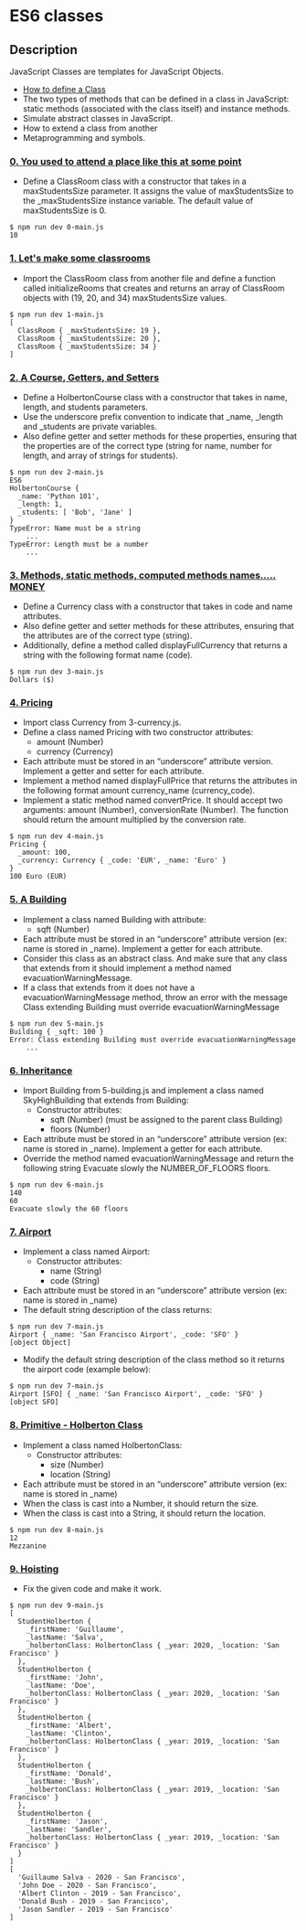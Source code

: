 # ES6 classes

## Description

JavaScript Classes are templates for JavaScript Objects.
* [How to define a Class](https://www.w3schools.com/js/js_class_intro.asp)
* The two types of methods that can be defined in a class in JavaScript: static methods (associated with the class itself) and instance methods.
* Simulate abstract classes in JavaScript.
* How to extend a class from another
* Metaprogramming and symbols.

### [0. You used to attend a place like this at some point](./0-classroom.js)
* Define a ClassRoom class with a constructor that takes in a maxStudentsSize parameter. It assigns the value of maxStudentsSize to the _maxStudentsSize instance variable. The default value of maxStudentsSize is 0.

```
$ npm run dev 0-main.js
10
```

### [1. Let's make some classrooms](./1-make_classrooms.js)
* Import the ClassRoom class from another file and define a function called initializeRooms that creates and returns an array of ClassRoom objects with (19, 20, and 34) maxStudentsSize values.

```
$ npm run dev 1-main.js
[
  ClassRoom { _maxStudentsSize: 19 },
  ClassRoom { _maxStudentsSize: 20 },
  ClassRoom { _maxStudentsSize: 34 }
]
```

### [2. A Course, Getters, and Setters](./2-hbtn_course.js)

* Define a HolbertonCourse class with a constructor that takes in name, length, and students parameters.
* Use the underscore prefix convention to indicate that _name, _length and _students are private variables.
* Also define getter and setter methods for these properties, ensuring that the properties are of the correct type (string for name, number for length, and array of strings for students).
```
$ npm run dev 2-main.js
ES6
HolbertonCourse {
  _name: 'Python 101',
  _length: 1,
  _students: [ 'Bob', 'Jane' ]
}
TypeError: Name must be a string
    ...
TypeError: Length must be a number
    ...
```

### [3. Methods, static methods, computed methods names..... MONEY](./3-currency.js)

* Define a Currency class with a constructor that takes in code and name attributes.
* Also define getter and setter methods for these attributes, ensuring that the attributes are of the correct type (string).
* Additionally, define a method called displayFullCurrency that returns a string with the following format name (code).

```
$ npm run dev 3-main.js
Dollars ($)
```

### [4. Pricing](./4-pricing.js)

* Import class Currency from 3-currency.js.
* Define a class named Pricing with two constructor attributes:
    - amount (Number)
    - currency (Currency)
* Each attribute must be stored in an “underscore” attribute version. Implement a getter and setter for each attribute.
* Implement a method named displayFullPrice that returns the attributes in the following format amount currency_name (currency_code).
* Implement a static method named convertPrice. It should accept two arguments: amount (Number), conversionRate (Number). The function should return the amount multiplied by the conversion rate.

```
$ npm run dev 4-main.js
Pricing {
  _amount: 100,
  _currency: Currency { _code: 'EUR', _name: 'Euro' }
}
100 Euro (EUR)
```

### [5. A Building](./5-building.js)

* Implement a class named Building with attribute:
    - sqft (Number)
* Each attribute must be stored in an “underscore” attribute version (ex: name is stored in _name). Implement a getter for each attribute.
* Consider this class as an abstract class. And make sure that any class that extends from it should implement a method named evacuationWarningMessage.
* If a class that extends from it does not have a evacuationWarningMessage method, throw an error with the message Class extending Building must override evacuationWarningMessage

```
$ npm run dev 5-main.js 
Building { _sqft: 100 }
Error: Class extending Building must override evacuationWarningMessage
    ...
```

### [6. Inheritance](./6-sky_high.js)

* Import Building from 5-building.js and implement a class named SkyHighBuilding that extends from Building:
    - Constructor attributes:
        + sqft (Number) (must be assigned to the parent class Building)
        + floors (Number)
* Each attribute must be stored in an “underscore” attribute version (ex: name is stored in _name). Implement a getter for each attribute.
* Override the method named evacuationWarningMessage and return the following string Evacuate slowly the NUMBER_OF_FLOORS floors.

```
$ npm run dev 6-main.js
140
60
Evacuate slowly the 60 floors
```

### [7. Airport](./7-airport.js)

* Implement a class named Airport:
    - Constructor attributes:
        + name (String)
        + code (String)
* Each attribute must be stored in an “underscore” attribute version (ex: name is stored in _name)
* The default string description of the class returns:
```
$ npm run dev 7-main.js 
Airport { _name: 'San Francisco Airport', _code: 'SFO' }
[object Object]
```
* Modify the default string description of the class method so it returns the airport code (example below):
```
$ npm run dev 7-main.js
Airport [SFO] { _name: 'San Francisco Airport', _code: 'SFO' }
[object SFO]
```

### [8. Primitive - Holberton Class](./8-hbtn_class.js)

* Implement a class named HolbertonClass:
    - Constructor attributes:
        + size (Number)
        + location (String)
* Each attribute must be stored in an “underscore” attribute version (ex: name is stored in _name)
* When the class is cast into a Number, it should return the size.
* When the class is cast into a String, it should return the location.
```
$ npm run dev 8-main.js 
12
Mezzanine
```

### [9. Hoisting](./9-hoisting.js)

* Fix the given code and make it work.

```
$ npm run dev 9-main.js
[
  StudentHolberton {
    _firstName: 'Guillaume',
    _lastName: 'Salva',
    _holbertonClass: HolbertonClass { _year: 2020, _location: 'San Francisco' }
  },
  StudentHolberton {
    _firstName: 'John',
    _lastName: 'Doe',
    _holbertonClass: HolbertonClass { _year: 2020, _location: 'San Francisco' }
  },
  StudentHolberton {
    _firstName: 'Albert',
    _lastName: 'Clinton',
    _holbertonClass: HolbertonClass { _year: 2019, _location: 'San Francisco' }
  },
  StudentHolberton {
    _firstName: 'Donald',
    _lastName: 'Bush',
    _holbertonClass: HolbertonClass { _year: 2019, _location: 'San Francisco' }
  },
  StudentHolberton {
    _firstName: 'Jason',
    _lastName: 'Sandler',
    _holbertonClass: HolbertonClass { _year: 2019, _location: 'San Francisco' }
  }
]
[
  'Guillaume Salva - 2020 - San Francisco',
  'John Doe - 2020 - San Francisco',
  'Albert Clinton - 2019 - San Francisco',
  'Donald Bush - 2019 - San Francisco',
  'Jason Sandler - 2019 - San Francisco'
]
```